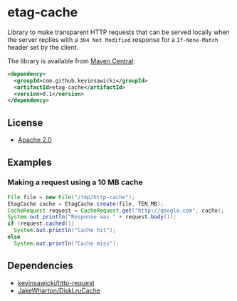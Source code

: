 # etag-cache

Library to make transparent HTTP requests that can be served locally when
the server replies with a `304 Not Modified` response for a `If-None-Match`
header set by the client.

The library is available from [Maven Central](http://search.maven.org/#artifactdetails%7Ccom.github.kevinsawicki%7Cetag-cache%7C0.1%7Cjar):

```xml
<dependency>
  <groupId>com.github.kevinsawicki</groupId>
  <artifactId>etag-cache</artifactId>
  <version>0.1</version>
</dependency>
```

## License

  * [Apache 2.0](http://www.apache.org/licenses/LICENSE-2.0.html)
  
## Examples

### Making a request using a 10 MB cache

```java
File file = new File("/tmp/http-cache");
EtagCache cache = EtagCache.create(file, TEN_MB);
CacheRequest request = CacheRequest.get("http://google.com", cache);
System.out.println("Response was " + request.body());
if (request.cached())
  System.out.println("Cache hit");
else
  System.out.println("Cache miss");
```

## Dependencies

  * [kevinsawicki/http-request](https://github.com/kevinsawicki/http-request)
  * [JakeWharton/DiskLruCache](https://github.com/JakeWharton/DiskLruCache)
